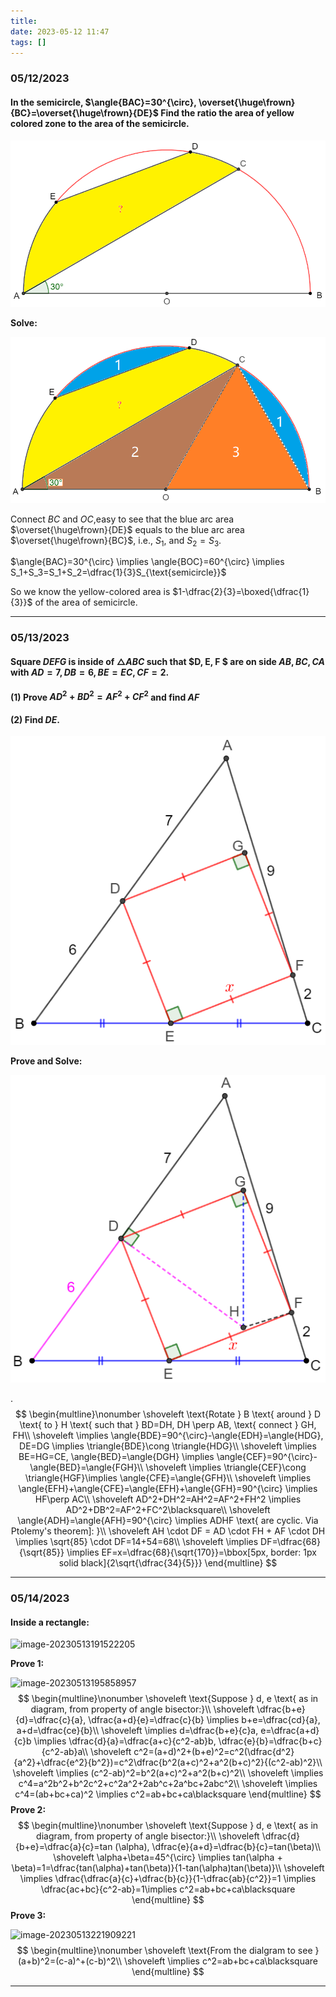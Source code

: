 ```yaml
---
title:
date: 2023-05-12 11:47
tags: []
---
```


### 05/12/2023

#### In the semicircle, $\angle{BAC}=30^{\circ}, \overset{\huge\frown}{BC}=\overset{\huge\frown}{DE}$ Find the ratio the area of yellow colored zone to the area of the semicircle.

![image-20230512115616939](/assets/images/2023/image-20230512115149887.png)

**Solve:**

![image-20230512121040776](/assets/images/2023/image-20230512121040776.png)

Connect $BC$ and $OC$,easy to see that the blue arc area $\overset{\huge\frown}{DE}$ equals to the blue arc area $\overset{\huge\frown}{BC}$, i.e., $S_1$, and $S_2=S_3$.

$\angle{BAC}=30^{\circ} \implies \angle{BOC}=60^{\circ} \implies S_1+S_3=S_1+S_2=\dfrac{1}{3}S_{\text{semicircle}}$

So we know the yellow-colored area is $1-\dfrac{2}{3}=\boxed{\dfrac{1}{3}}$ of the area of semicircle.

---

### 05/13/2023

#### Square $DEFG$ is inside of $\triangle{ABC}$ such that $D, E, F $  are on side $AB, BC, CA$ with  $AD=7, DB=6, BE=EC, CF=2$.

#### (1) Prove $AD^2+BD^2=AF^2+CF^2$ and find $AF$

#### (2) Find $DE$.

![image-20230512141305234](/assets/images/2023/image-20230512141305234.png)

**Prove and Solve:**

![image-20230513155649517](/assets/images/2023/image-20230513155649517.png)

.
$$
\begin{multline}\nonumber
\shoveleft \text{Rotate } B \text{ around } D \text{ to } H \text{ such that } BD=DH, DH \perp AB, \text{ connect } GH, FH\\
\shoveleft \implies \angle{BDE}=90^{\circ}-\angle{EDH}=\angle{HDG}, DE=DG \implies \triangle{BDE}\cong \triangle{HDG}\\
\shoveleft \implies BE=HG=CE, \angle{BED}=\angle{DGH} \implies \angle{CEF}=90^{\circ}-\angle{BED}=\angle{FGH}\\
\shoveleft \implies \triangle{CEF}\cong \triangle{HGF}\implies \angle{CFE}=\angle{GFH}\\
\shoveleft \implies \angle{EFH}+\angle{CFE}=\angle{EFH}+\angle{GFH}=90^{\circ} \implies HF\perp AC\\
\shoveleft AD^2+DH^2=AH^2=AF^2+FH^2 \implies AD^2+DB^2=AF^2+FC^2\blacksquare\\
\shoveleft \angle{ADH}=\angle{AFH}=90^{\circ} \implies ADHF \text{ are cyclic. Via Ptolemy's theorem]: }\\
\shoveleft AH \cdot DF = AD \cdot FH + AF \cdot DH \implies \sqrt{85} \cdot DF=14+54=68\\
\shoveleft \implies DF=\dfrac{68}{\sqrt{85}} \implies EF=x=\dfrac{68}{\sqrt{170}}=\bbox[5px, border: 1px solid black]{2\sqrt{\dfrac{34}{5}}}
\end{multline}
$$

---

### 05/14/2023

#### Inside a rectangle:

![image-20230513191522205](C:\Users\Administrator\AppData\Roaming\Typora\typora-user-images\image-20230513191522205.png)

**Prove 1:**

![image-20230513195858957](L:\workspace\mwo\assets\images\2023\image-20230513195858957.png)
$$
\begin{multline}\nonumber
\shoveleft \text{Suppose } d, e \text{ as in diagram, from property of angle bisector:}\\
\shoveleft \dfrac{b+e}{d}=\dfrac{c}{a}, \dfrac{a+d}{e}=\dfrac{c}{b} \implies b+e=\dfrac{cd}{a}, a+d=\dfrac{ce}{b}\\
\shoveleft \implies d=\dfrac{b+e}{c}a, e=\dfrac{a+d}{c}b \implies \dfrac{d}{a}=\dfrac{a+c}{c^2-ab}b, \dfrac{e}{b}=\dfrac{b+c}{c^2-ab}a\\
\shoveleft c^2=(a+d)^2+(b+e)^2=c^2(\dfrac{d^2}{a^2}+\dfrac{e^2}{b^2})=c^2\dfrac{b^2(a+c)^2+a^2(b+c)^2}{(c^2-ab)^2}\\
\shoveleft \implies (c^2-ab)^2=b^2(a+c)^2+a^2(b+c)^2\\
\shoveleft \implies c^4=a^2b^2+b^2c^2+c^2a^2+2ab^c+2a^bc+2abc^2\\
\shoveleft \implies c^4=(ab+bc+ca)^2 \implies c^2=ab+bc+ca\blacksquare
\end{multline}
$$
**Prove 2:**
$$
\begin{multline}\nonumber
\shoveleft \text{Suppose } d, e \text{ as in diagram, from property of angle bisector:}\\
\shoveleft \dfrac{d}{b+e}=\dfrac{a}{c}=tan (\alpha), \dfrac{e}{a+d}=\dfrac{b}{c}=tan(\beta)\\
\shoveleft \alpha+\beta=45^{\circ} \implies tan(\alpha + \beta)=1=\dfrac{tan(\alpha)+tan(\beta)}{1-tan(\alpha)tan(\beta)}\\
\shoveleft \implies \dfrac{\dfrac{a}{c}+\dfrac{b}{c}}{1-\dfrac{ab}{c^2}}=1 \implies \dfrac{ac+bc}{c^2-ab}=1\implies c^2=ab+bc+ca\blacksquare
\end{multline}
$$
**Prove 3:**

![image-20230513221909221](L:\workspace\mwo\assets\images\2023\image-20230513221151569.png)
$$
\begin{multline}\nonumber
\shoveleft \text{From the dialgram to see } (a+b)^2=(c-a)^+(c-b)^2\\
\shoveleft \implies c^2=ab+bc+ca\blacksquare
\end{multline}
$$


---




